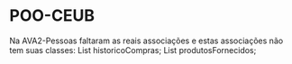# POO-CEUB

Na AVA2-Pessoas faltaram as reais associações e estas associações não tem suas classes:
List<String> historicoCompras;
List<String> produtosFornecidos;

